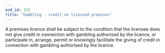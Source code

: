```yaml
---
esd_id: 325
title: "Gambling - credit on licensed premises"
---
```


A premises licence shall be subject to the condition that the licensee does not give credit in connection with gambling authorised by the licence, or  participate in, arrange, permit or knowingly facilitate the giving of credit in connection with gambling authorised by the licence.

